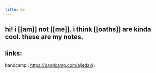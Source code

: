 ```yaml
---
title: me
---
```


## hi! i [[am]] not [[me]]. i think [[oaths]] are kinda cool. these are my notes.
## links:

bandcamp
: https://bandcamp.com/aljedaxi
:
